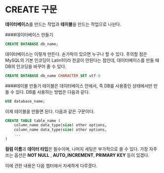 # CREATE 구문
**데이터베이스**를 만드는 작업과 **테이블**을 만드는 작업으로 나뉜다. 

####데이터베이스 만들기
```sql
CREATE DATABASE db_name;
```
데이터베이스는 이렇게 만든다. 손가락이 있으면 누구나 할 수 있다. 주의할  점은 MySQL의 기본 인코딩이 Latin1이라 한글이 안된다는 점인데, 데이터베이스를 만들 때 DB의 인코딩을 바꾸어 줄 수 있다.

```sql
CREATE DATABASE db_name CHARACTER SET utf-8
```

####테이블 만들기
테이블은 데이터베이스 안에서, 즉 DB를 사용중인 상태에서만 만들 수 있다. DB를 사용하는 방법은 다음과 같다.

```sql
USE database_name;
```

이제 테이블을 만들면 된다. 다음과 같은 구문이다.

```sql
CREATE TABLE table_name (
	column_name data_type(size) other options,
	column_name data_type(size) other options,
	...
)
```
**컬럼 이름**과 **데이터 타입**은 필수이며, 나머지 세팅은 부가적으로 쓸 수 있다. 가장 자주 쓰는 옵션은 **NOT NULL**
, **AUTO_INCREMENT**, **PRIMARY KEY** 등이 있겠다.

이에 관한 내용은 다음 챕터에서 자세하게 다루겠다.
